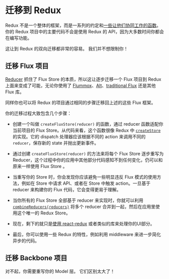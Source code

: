 # 迁移到 Redux

Redux 不是一个整体的框架，而是一系列的约定和[一些让他们协同工作的函数](../api/README.md)。你的 Redux 项目中的主要代码不会是使用 Redux 的 API，因为大多数时间你都会在编写功能。

这让到 Redux 的双向迁移都非常的容易。
我们并不想限制你！

## 迁移 Flux 项目

[Reducer](../Glossary.md#reducer) 抓住了 Flux Store 的本质，所以这让逐步迁移一个 Flux 项目到 Redux 上面来变成了可能，无论你使用了 [Flummox](http://github.com/acdlite/flummox)、[Alt](http://github.com/goatslacker/alt)、[traditional Flux](https://github.com/facebook/flux) 还是其他 Flux 库。

同样你也可以将 Redux 的项目通过相同的步骤迁移回上述的这些 Flux 框架。

你的迁移过程大致包含几个步骤：

* 创建一个叫做 `createFluxStore(reducer)` 的函数，通过 reducer 函数适配你当前项目的 Flux Store。从代码来看，这个函数很像 Redux 中 [`createStore`](../api/createStore.md) 的实现。它的 dispatch 处理器应该根据不同的 action 来调用不同的 `reducer`，保存新的 state 并抛出更新事件。

* 通过创建 `createFluxStore(reducer)` 的方法来将每个 Flux Store 逐步重写为 Reducer，这个过程中你的应用中其他部分代码感知不到任何变化，仍可以和原来一样使用 Flux Store 。

* 当重写你的 Store 时，你会发现你应该避免一些明显违反 Flux 模式的使用方法，例如在 Store 中请求 API、或者在 Store 中触发 action。一旦基于 reducer 来构建你的 Flux 代码，它会变得更易于理解。

* 当你所有的 Flux Store 全部基于 reducer 来实现时，你就可以利用 [`combineReducers(reducers)`](../api/combineReducers.md) 将多个 reducer 合并到一起，然后在应用里使用这个唯一的 Redux Store。

* 现在，剩下的就只是[使用 react-redux](../basics/UsageWithReact.md) 或者类似的库来处理你的UI部分。

* 最后，你可以使用一些 Redux 的特性，例如利用 middleware 来进一步简化异步的代码。


## 迁移 Backbone 项目

对不起，你需要重写你的 Model 层。
它们区别太大了！
